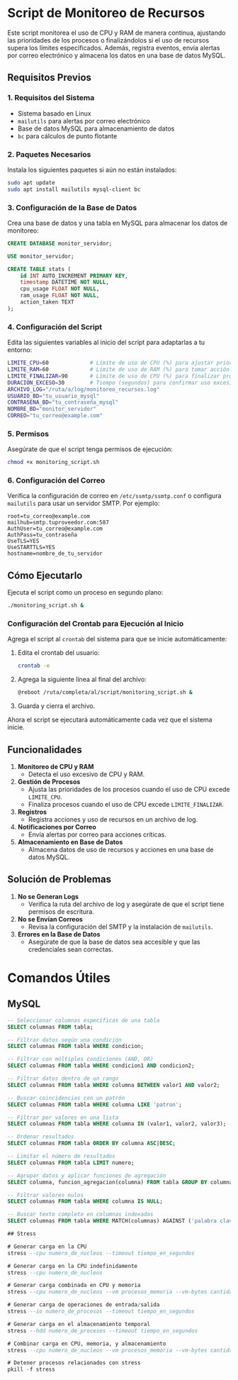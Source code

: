 # Script de Monitoreo de Recursos

Este script monitorea el uso de CPU y RAM de manera continua, ajustando las prioridades de los procesos o finalizándolos si el uso de recursos supera los límites especificados. Además, registra eventos, envía alertas por correo electrónico y almacena los datos en una base de datos MySQL.

## Requisitos Previos

### 1. Requisitos del Sistema
- Sistema basado en Linux
- `mailutils` para alertas por correo electrónico
- Base de datos MySQL para almacenamiento de datos
- `bc` para cálculos de punto flotante

### 2. Paquetes Necesarios
Instala los siguientes paquetes si aún no están instalados:
```bash
sudo apt update
sudo apt install mailutils mysql-client bc
```

### 3. Configuración de la Base de Datos
Crea una base de datos y una tabla en MySQL para almacenar los datos de monitoreo:
```sql
CREATE DATABASE monitor_servidor;

USE monitor_servidor;

CREATE TABLE stats (
    id INT AUTO_INCREMENT PRIMARY KEY,
    timestamp DATETIME NOT NULL,
    cpu_usage FLOAT NOT NULL,
    ram_usage FLOAT NOT NULL,
    action_taken TEXT
);
```

### 4. Configuración del Script
Edita las siguientes variables al inicio del script para adaptarlas a tu entorno:
```bash
LIMITE_CPU=60             # Límite de uso de CPU (%) para ajustar prioridades
LIMITE_RAM=60             # Límite de uso de RAM (%) para tomar acción
LIMITE_FINALIZAR=90       # Límite de uso de CPU (%) para finalizar procesos
DURACION_EXCESO=30        # Tiempo (segundos) para confirmar uso excesivo
ARCHIVO_LOG="/ruta/a/log/monitoreo_recursos.log"
USUARIO_BD="tu_usuario_mysql"
CONTRASENA_BD="tu_contraseña_mysql"
NOMBRE_BD="monitor_servidor"
CORREO="tu_correo@example.com"
```

### 5. Permisos
Asegúrate de que el script tenga permisos de ejecución:
```bash
chmod +x monitoring_script.sh
```

### 6. Configuración del Correo
Verifica la configuración de correo en `/etc/ssmtp/ssmtp.conf` o configura `mailutils` para usar un servidor SMTP. Por ejemplo:
```plaintext
root=tu_correo@example.com
mailhub=smtp.tuproveedor.com:587
AuthUser=tu_correo@example.com
AuthPass=tu_contraseña
UseTLS=YES
UseSTARTTLS=YES
hostname=nombre_de_tu_servidor
```

## Cómo Ejecutarlo
Ejecuta el script como un proceso en segundo plano:
```bash
./monitoring_script.sh &
```

### Configuración del Crontab para Ejecución al Inicio
Agrega el script al `crontab` del sistema para que se inicie automáticamente:

1. Edita el crontab del usuario:
   ```bash
   crontab -e
   ```

2. Agrega la siguiente línea al final del archivo:
   ```bash
   @reboot /ruta/completa/al/script/monitoring_script.sh &
   ```

3. Guarda y cierra el archivo.

Ahora el script se ejecutará automáticamente cada vez que el sistema inicie.

## Funcionalidades
1. **Monitoreo de CPU y RAM**
   - Detecta el uso excesivo de CPU y RAM.
2. **Gestión de Procesos**
   - Ajusta las prioridades de los procesos cuando el uso de CPU excede `LIMITE_CPU`.
   - Finaliza procesos cuando el uso de CPU excede `LIMITE_FINALIZAR`.
3. **Registros**
   - Registra acciones y uso de recursos en un archivo de log.
4. **Notificaciones por Correo**
   - Envía alertas por correo para acciones críticas.
5. **Almacenamiento en Base de Datos**
   - Almacena datos de uso de recursos y acciones en una base de datos MySQL.

## Solución de Problemas
1. **No se Generan Logs**
   - Verifica la ruta del archivo de log y asegúrate de que el script tiene permisos de escritura.
2. **No se Envían Correos**
   - Revisa la configuración del SMTP y la instalación de `mailutils`.
3. **Errores en la Base de Datos**
   - Asegúrate de que la base de datos sea accesible y que las credenciales sean correctas.

# Comandos Útiles

## MySQL

```sql
-- Seleccionar columnas específicas de una tabla
SELECT columnas FROM tabla;

-- Filtrar datos según una condición
SELECT columnas FROM tabla WHERE condicion;

-- Filtrar con múltiples condiciones (AND, OR)
SELECT columnas FROM tabla WHERE condicion1 AND condicion2;

-- Filtrar datos dentro de un rango
SELECT columnas FROM tabla WHERE columna BETWEEN valor1 AND valor2;

-- Buscar coincidencias con un patrón
SELECT columnas FROM tabla WHERE columna LIKE 'patron';

-- Filtrar por valores en una lista
SELECT columnas FROM tabla WHERE columna IN (valor1, valor2, valor3);

-- Ordenar resultados
SELECT columnas FROM tabla ORDER BY columna ASC|DESC;

-- Limitar el número de resultados
SELECT columnas FROM tabla LIMIT numero;

-- Agrupar datos y aplicar funciones de agregación
SELECT columna, funcion_agregacion(columna) FROM tabla GROUP BY columna;

-- Filtrar valores nulos
SELECT columnas FROM tabla WHERE columna IS NULL;

-- Buscar texto completo en columnas indexadas
SELECT columnas FROM tabla WHERE MATCH(columnas) AGAINST ('palabra clave');

## Stress

# Generar carga en la CPU
stress --cpu numero_de_nucleos --timeout tiempo_en_segundos

# Generar carga en la CPU indefinidamente
stress --cpu numero_de_nucleos

# Generar carga combinada en CPU y memoria
stress --cpu numero_de_nucleos --vm procesos_memoria --vm-bytes cantidad_memoria --timeout tiempo_en_segundos

# Generar carga de operaciones de entrada/salida
stress --io numero_de_procesos --timeout tiempo_en_segundos

# Generar carga en el almacenamiento temporal
stress --hdd numero_de_procesos --timeout tiempo_en_segundos

# Combinar carga en CPU, memoria, y almacenamiento
stress --cpu numero_de_nucleos --vm procesos_memoria --vm-bytes cantidad_memoria --hdd numero_de_procesos --timeout tiempo_en_segundos

# Detener procesos relacionados con stress
pkill -f stress
